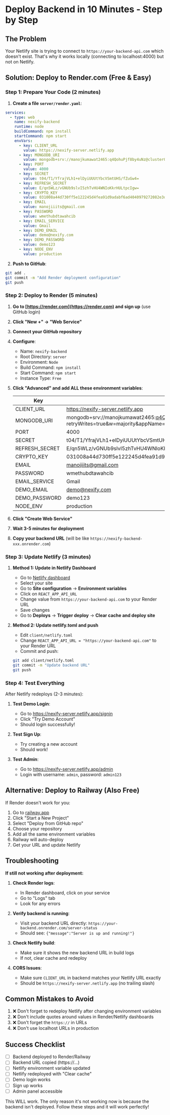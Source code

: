 # Deploy Backend in 10 Minutes - Step by Step

## The Problem
Your Netlify site is trying to connect to `https://your-backend-api.com` which doesn't exist. That's why it works locally (connecting to localhost:4000) but not on Netlify.

## Solution: Deploy to Render.com (Free & Easy)

### Step 1: Prepare Your Code (2 minutes)

1. **Create a file `server/render.yaml`**:
```yaml
services:
  - type: web
    name: nexify-backend
    runtime: node
    buildCommand: npm install
    startCommand: npm start
    envVars:
      - key: CLIENT_URL
        value: https://nexify-server.netlify.app
      - key: MONGODB_URI
        value: mongodb+srv://manojkumawat2465:q4QohuPjf8by4uNz@cluster0.hgeqxfp.mongodb.net/?retryWrites=true&w=majority&appName=Cluster0
      - key: PORT
        value: 4000
      - key: SECRET
        value: t04/T1/YfrajVLh1+elDyiUUUtYbcVSmtUHS/fZuGw4=
      - key: REFRESH_SECRET
        value: E/qn5WLz/vGNUb9slvI5zhTvHU4WNIoKkrHULtpcIgw=
      - key: CRYPTO_KEY
        value: 031008a44d730ff5e122245d4fea91d9adabf6ad4040979272082e3d2561300c
      - key: EMAIL
        value: manojiiits@gmail.com
      - key: PASSWORD
        value: wmethubdtawahcib
      - key: EMAIL_SERVICE
        value: Gmail
      - key: DEMO_EMAIL
        value: demo@nexify.com
      - key: DEMO_PASSWORD
        value: demo123
      - key: NODE_ENV
        value: production
```

2. **Push to GitHub**:
```bash
git add .
git commit -m "Add Render deployment configuration"
git push
```

### Step 2: Deploy to Render (5 minutes)

1. **Go to [https://render.com](https://render.com) and sign up** (use GitHub login)

2. **Click "New +" → "Web Service"**

3. **Connect your GitHub repository**

4. **Configure**:
   - Name: `nexify-backend`
   - Root Directory: `server`
   - Environment: `Node`
   - Build Command: `npm install`
   - Start Command: `npm start`
   - Instance Type: `Free`

5. **Click "Advanced" and add ALL these environment variables**:

   | Key | Value |
   |-----|-------|
   | CLIENT_URL | https://nexify-server.netlify.app |
   | MONGODB_URI | mongodb+srv://manojkumawat2465:q4QohuPjf8by4uNz@cluster0.hgeqxfp.mongodb.net/?retryWrites=true&w=majority&appName=Cluster0 |
   | PORT | 4000 |
   | SECRET | t04/T1/YfrajVLh1+elDyiUUUtYbcVSmtUHS/fZuGw4= |
   | REFRESH_SECRET | E/qn5WLz/vGNUb9slvI5zhTvHU4WNIoKkrHULtpcIgw= |
   | CRYPTO_KEY | 031008a44d730ff5e122245d4fea91d9adabf6ad4040979272082e3d2561300c |
   | EMAIL | manojiiits@gmail.com |
   | PASSWORD | wmethubdtawahcib |
   | EMAIL_SERVICE | Gmail |
   | DEMO_EMAIL | demo@nexify.com |
   | DEMO_PASSWORD | demo123 |
   | NODE_ENV | production |

6. **Click "Create Web Service"**

7. **Wait 3-5 minutes for deployment**

8. **Copy your backend URL** (will be like `https://nexify-backend-xxx.onrender.com`)

### Step 3: Update Netlify (3 minutes)

1. **Method 1: Update in Netlify Dashboard**
   - Go to [Netlify dashboard](https://app.netlify.com)
   - Select your site
   - Go to **Site configuration** → **Environment variables**
   - Click on `REACT_APP_API_URL`
   - Change value from `https://your-backend-api.com` to your Render URL
   - Save changes
   - Go to **Deploys** → **Trigger deploy** → **Clear cache and deploy site**

2. **Method 2: Update netlify.toml and push**
   - Edit `client/netlify.toml`
   - Change `REACT_APP_API_URL = "https://your-backend-api.com"` to your Render URL
   - Commit and push:
   ```bash
   git add client/netlify.toml
   git commit -m "Update backend URL"
   git push
   ```

### Step 4: Test Everything

After Netlify redeploys (2-3 minutes):

1. **Test Demo Login**:
   - Go to https://nexify-server.netlify.app/signin
   - Click "Try Demo Account"
   - Should login successfully!

2. **Test Sign Up**:
   - Try creating a new account
   - Should work!

3. **Test Admin**:
   - Go to https://nexify-server.netlify.app/admin
   - Login with username: `admin`, password: `admin123`

## Alternative: Deploy to Railway (Also Free)

If Render doesn't work for you:

1. Go to [railway.app](https://railway.app)
2. Click "Start a New Project"
3. Select "Deploy from GitHub repo"
4. Choose your repository
5. Add all the same environment variables
6. Railway will auto-deploy
7. Get your URL and update Netlify

## Troubleshooting

**If still not working after deployment:**

1. **Check Render logs**:
   - In Render dashboard, click on your service
   - Go to "Logs" tab
   - Look for any errors

2. **Verify backend is running**:
   - Visit your backend URL directly: `https://your-backend.onrender.com/server-status`
   - Should see: `{"message":"Server is up and running!"}`

3. **Check Netlify build**:
   - Make sure it shows the new backend URL in build logs
   - If not, clear cache and redeploy

4. **CORS Issues**:
   - Make sure `CLIENT_URL` in backend matches your Netlify URL exactly
   - Should be `https://nexify-server.netlify.app` (no trailing slash)

## Common Mistakes to Avoid

1. ❌ Don't forget to redeploy Netlify after changing environment variables
2. ❌ Don't include quotes around values in Render/Netlify dashboards
3. ❌ Don't forget the `https://` in URLs
4. ❌ Don't use localhost URLs in production

## Success Checklist

- [ ] Backend deployed to Render/Railway
- [ ] Backend URL copied (https://...)
- [ ] Netlify environment variable updated
- [ ] Netlify redeployed with "Clear cache"
- [ ] Demo login works
- [ ] Sign up works
- [ ] Admin panel accessible

This WILL work. The only reason it's not working now is because the backend isn't deployed. Follow these steps and it will work perfectly!